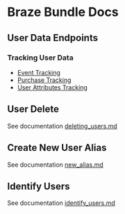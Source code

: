 # Braze Bundle Docs

## User Data Endpoints

### Tracking User Data

-   [Event Tracking](tracking_events.md)
-   [Purchase Tracking](tracking_purchases.md)
-   [User Attributes Tracking](tracking_user_attributes.md)

## User Delete

See documentation [deleting_users.md](deleting_users.md)

## Create New User Alias

See documentation [new_alias.md](new_alias.md)

## Identify Users

See documentation [identify_users.md](identify_users.md)
